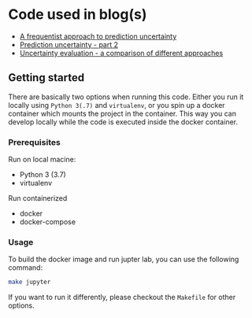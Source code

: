 # Code used in blog(s)
- [A frequentist approach to prediction uncertainty](https://www.yuritan.nl/posts/prediction_uncertainty/)
- [Prediction uncertainty - part 2](https://www.yuritan.nl/posts/prediction_uncertainty_part_2/)
- [Uncertainty evaluation - a comparison of different approaches](https://www.yuritan.nl/posts/uncertainty_comparison/)

## Getting started
There are basically two options when running this code. Either you run it locally using `Python 3(.7)` and `virtualenv`, or you spin up a docker container which mounts the project in the container. This way you can develop locally while the code is executed inside the docker container.

### Prerequisites
Run on local macine:
- Python 3 (3.7)
- virtualenv

Run containerized
- docker
- docker-compose

### Usage
To build the docker image and run jupter lab, you can use the following command:

``` bash
make jupyter
```

If you want to run it differently, please checkout the `Makefile` for other options.
